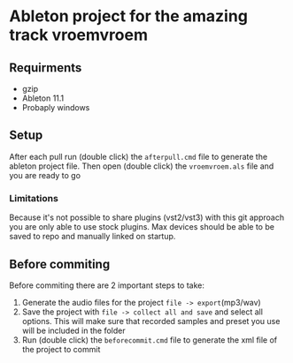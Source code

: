 # Ableton project for the amazing track vroemvroem
## Requirments
* gzip
* Ableton 11.1
* Probaply windows

## Setup
After each pull run (double click) the `afterpull.cmd` file to generate the ableton project file.
Then open (double click) the `vroemvroem.als` file and you are ready to go

### Limitations
Because it's not possible to share plugins (vst2/vst3) with this git approach you are only able to use stock plugins.
Max devices should be able to be saved to repo and manually linked on startup.

## Before commiting
Before commiting there are 2 important steps to take:
1) Generate the audio files for the project `file -> export`(mp3/wav)
2) Save the project with `file -> collect all and save` and select all options. This will make sure that recorded samples and preset you use will be included in the folder
3) Run (double click) the `beforecommit.cmd` file to generate the xml file of the project to commit
